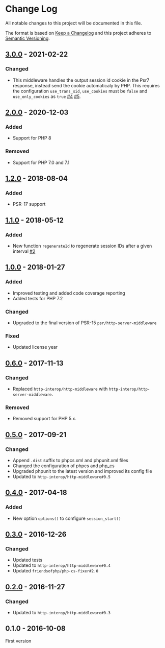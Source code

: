 # Change Log

All notable changes to this project will be documented in this file.

The format is based on [Keep a Changelog](http://keepachangelog.com/)
and this project adheres to [Semantic Versioning](http://semver.org/).

## [3.0.0] - 2021-02-22
### Changed
- This middleware handles the output session id cookie in the Psr7 response, instead send the cookie automaticaly by PHP. This requires the configuration `use_trans_sid`, `use_cookies` must be `false` and `use_only_cookies` as `true` [#4] [#5].

## [2.0.0] - 2020-12-03
### Added
- Support for PHP 8

### Removed
- Support for PHP 7.0 and 7.1

## [1.2.0] - 2018-08-04
### Added
- PSR-17 support

## [1.1.0] - 2018-05-12
### Added
- New function `regenerateId` to regenerate session IDs after a given interval [#2]

## [1.0.0] - 2018-01-27
### Added
- Improved testing and added code coverage reporting
- Added tests for PHP 7.2

### Changed
- Upgraded to the final version of PSR-15 `psr/http-server-middleware`

### Fixed
- Updated license year

## [0.6.0] - 2017-11-13
### Changed
- Replaced `http-interop/http-middleware` with  `http-interop/http-server-middleware`.

### Removed
- Removed support for PHP 5.x.

## [0.5.0] - 2017-09-21
### Changed
- Append `.dist` suffix to phpcs.xml and phpunit.xml files
- Changed the configuration of phpcs and php_cs
- Upgraded phpunit to the latest version and improved its config file
- Updated to `http-interop/http-middleware#0.5`

## [0.4.0] - 2017-04-18
### Added
- New option `options()` to configure `session_start()`

## [0.3.0] - 2016-12-26
### Changed
- Updated tests
- Updated to `http-interop/http-middleware#0.4`
- Updated `friendsofphp/php-cs-fixer#2.0`

## [0.2.0] - 2016-11-27
### Changed
- Updated to `http-interop/http-middleware#0.3`

## 0.1.0 - 2016-10-08
First version

[#2]: https://github.com/middlewares/php-session/issues/2
[#4]: https://github.com/middlewares/php-session/issues/4
[#5]: https://github.com/middlewares/php-session/issues/5

[3.0.0]: https://github.com/middlewares/php-session/compare/v2.0.0...v3.0.0
[2.0.0]: https://github.com/middlewares/php-session/compare/v1.2.0...v2.0.0
[1.2.0]: https://github.com/middlewares/php-session/compare/v1.1.0...v1.2.0
[1.1.0]: https://github.com/middlewares/php-session/compare/v1.0.0...v1.1.0
[1.0.0]: https://github.com/middlewares/php-session/compare/v0.6.0...v1.0.0
[0.6.0]: https://github.com/middlewares/php-session/compare/v0.5.0...v0.6.0
[0.5.0]: https://github.com/middlewares/php-session/compare/v0.4.0...v0.5.0
[0.4.0]: https://github.com/middlewares/php-session/compare/v0.3.0...v0.4.0
[0.3.0]: https://github.com/middlewares/php-session/compare/v0.2.0...v0.3.0
[0.2.0]: https://github.com/middlewares/php-session/compare/v0.1.0...v0.2.0

